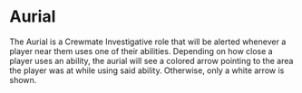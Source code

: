 # Aurial

The Aurial is a Crewmate Investigative role that will be alerted whenever a player near them uses one of their abilities.
Depending on how close a player uses an ability, the aurial will see a colored arrow pointing to the area the player was at while using said ability. Otherwise, only a white arrow is shown.